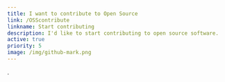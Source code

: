 ```yaml
---
title: I want to contribute to Open Source
link: /OSScontribute
linkname: Start contributing
description: I'd like to start contributing to open source software.
active: true
priority: 5
image: /img/github-mark.png
---
```

.